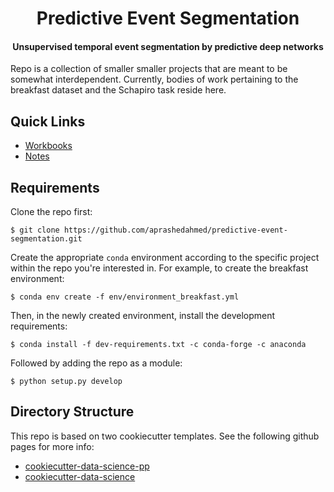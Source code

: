 <h1 align="center">Predictive Event Segmentation</h1>
<!-- Pulled from the readme of pcdsdevices https://github.com/pcdshub/pcdsdevices -->
<h4 align="center">Unsupervised temporal event segmentation by predictive deep networks</h4>

Repo is a collection of smaller smaller projects that are meant to be somewhat
interdependent. Currently, bodies of work pertaining to the breakfast dataset
and the Schapiro task reside here.

## Quick Links

-   [Workbooks](https://github.com/aprashedahmed/predictive-event-segmentation/tree/master/docs/source/workbooks)
-	[Notes](https://github.com/aprashedahmed/predictive-event-segmentation/tree/master/docs/source/notes)

## Requirements

Clone the repo first:

    $ git clone https://github.com/aprashedahmed/predictive-event-segmentation.git

Create the appropriate `conda` environment according to the specific project 
within the repo you're interested in. For example, to create the breakfast 
environment:

    $ conda env create -f env/environment_breakfast.yml
	
Then, in the newly created environment, install the development requirements:

    $ conda install -f dev-requirements.txt -c conda-forge -c anaconda

Followed by adding the repo as a module:

    $ python setup.py develop
   
   
## Directory Structure

This repo is based on two cookiecutter templates. See the following github pages for more info:

-   [cookiecutter-data-science-pp](https://github.com/aprashedahmed/cookiecutter-data-science-pp)
-   [cookiecutter-data-science](https://github.com/drivendata/cookiecutter-data-science) 
